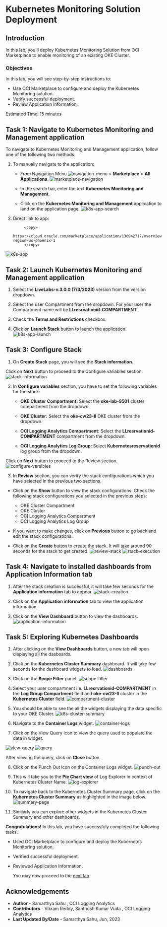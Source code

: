 # Kubernetes Monitoring Solution Deployment

## Introduction

In this lab, you'll deploy Kubernetes Monitoring Solution from OCI Marketplace to enable monitoring of an existing OKE Cluster.


### Objectives

In this lab, you will see step-by-step instructions to:

  - Use OCI Marketplace to configure and deploy the Kubernetes Monitoring solution.
  - Verify successful deployment. 
  - Review Application Information. 

Estimated Time: 15 minutes

## Task 1: Navigate to Kubernetes Monitoring and Management application

To navigate to Kubernetes Monitoring and Management application, follow one of the following two methods.

1. To manually navigate to the application:

    - From Navigation Menu ![navigation-menu](images/navigation-menu.png) > **Marketplace** > **All Applications**.
![marketplace-navigation](./images/marketplace-navigation.gif " ")

    - In the search bar, enter the text **Kubernetes Monitoring and Management**.

    - Click on the **Kubernetes Monitoring and Management** application to land on the application page.
![k8s-app-search](./images/k8s-app-search.png " ")

2. Direct link to app:
    ```
         <copy>
            https://cloud.oracle.com/marketplace/application/136942717/overview?region=us-phoenix-1
         </copy>   
    ```
![k8s-app](./images/k8s-app.png " ")


## Task 2: Launch Kubernetes Monitoring and Management application

1. Select the **LiveLabs-v.3.0.0 (7/3/2023)** version from the version dropdown.

2. Select the user Compartment from the dropdown. For your user the Compartment name will be **LLresrvationid-COMPARTMENT**.

3. Check the **Terms and Restrictions** checkbox.

4. Click on **Launch Stack** button to launch the application.
![k8s-app-launch](./images/k8s-app-launch.png " ")

## Task 3: Configure Stack

1. On **Create Stack** page, you will see the **Stack information**.

  Click on **Next** button to proceed to the Configure variables section.
  ![stack-information](./images/stack-information.png " ")
  

2. In **Configure variables** section, you have to set the following variables for the stack:

    - **OKE Cluster Compartment:** Select the **oke-lab-9501** cluster compartment from the dropdown.

    - **OKE Cluster:** Select the **oke-cw23-II** OKE cluster from the dropdown.

    - **OCI Logging Analytics Compartment:** Select the **LLresrvationid-COMPARTMENT** compartment from the dropdown.

    - **OCI Logging Analytics Log Group:** Select **Kubernetesreservationid** log group from the dropdown.

  Click on **Next** button to proceed to the Review section.
  ![configure-varaibles](./images/configure-varaibles.png " ")

3. In **Review** section, you can verify the stack configurations which you have selected in the previous two sections.

  - Click on the **Show** button to view the stack configurations. Check the following stack configurations you selected in the previous steps:
      - OKE Cluster Compartment
      - OKE Cluster
      - OCI Logging Analytics Compartment
      - OCI Logging Analytics Log Group

  - If you want to make changes, click on **Previous** button to go back and edit the stack configurations.

  - Click on the **Create** button to create the stack. It will take around 90 seconds for the stack to get created.
    ![review-stack](./images/review-stack.png " ")
    ![stack-execution](./images/stack-execution.png " ")
  

## Task 4: Navigate to installed dashboards from Application Information tab

1. After the stack creation is successful, it will take few seconds for the **Application information** tab to appear.
![stack-creation](./images/stack-creation.png " ")

2. Click on the **Application information** tab to view the application information.

3. Click on the **View Dashboard** button to view the dashboards.
  ![application-information](./images/application-information.png " ")


## Task 5: Exploring Kubernetes Dashboards

1. After clicking on the **View Dashboards** button, a new tab will open displaying all the dasboards.

2. Click on the **Kubernetes Cluster Summary** dashboard. It will take few seconds for the dashboard widgets to load.
![dashboards](./images/dashboards.png " ")

3. Click on the **Scope Filter** panel.
![scope-filter](./images/scope-filter.png " ")

4. Select your user compartment i.e. **LLresrvationid-COMPARTMENT** in the **Log Group Compartment** field and **oke-cw23-II** cluster in the **Kubernetes Cluster** field.
![compartment-cluster](images/compartment-cluster.png)

5. You should be able to see the all the widgets displaying the data specific to your OKE Cluster.
![k8s-cluster-summary](images/k8s-cluster-summary.png)

6. Navigate to the **Container Logs** widget.
![container-logs](images/container-logs.png)

7. Click on the View Query Icon to view the query used to populate the data in widget.

  ![view-query](images/view-query.png)
  ![query](images/query.png)

  After viewing the query, click on **Close** button.

8. Click on the Punch Out Icon on the Container Logs widget.
![punch-out](images/punch-out.png) 

9. This will take you to the **Pie Chart view** of Log Explorer in context of Kubernetes Cluster Name.
![log-explorer](images/log-explorer.png)

10. To navigate back to the Kubernetes Cluster Summary page, click on the **Kubernetes Cluster Summary** as highlighted in the image below.
![summary-page](images/summary-page.png)

11. Similarly you can explore other widgets in the Kubernetes Cluster Summary and other dashboards.





**Congratulations!** In this lab, you have successfuly completed the following tasks:
- Used OCI Marketplace to configure and deploy the Kubernetes Monitoring solution.
- Verified successful deployment.
- Reviewed Application Information.

  You may now proceed to the [next lab](#next).

## Acknowledgements
* **Author** - Samarthya Sahu , OCI Logging Analytics
* **Contributors** -  Vikram Reddy, Santhosh Kumar Vuda , OCI Logging Analytics
* **Last Updated By/Date** - Samarthya Sahu, Jun, 2023